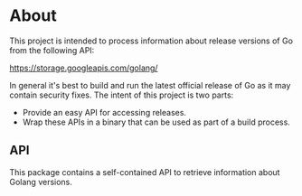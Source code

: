 # About

This project is intended to process information about release versions of
Go from the following API:

https://storage.googleapis.com/golang/

In general it's best to build and run the latest official release of Go as
it may contain security fixes. The intent of this project is two parts:

  * Provide an easy API for accessing releases.
  * Wrap these APIs in a binary that can be used as part of a build process.


## API

This package contains a self-contained API to retrieve information about
Golang versions.
